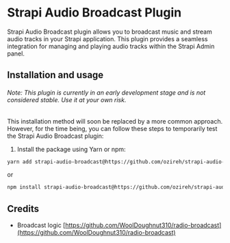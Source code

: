 # Strapi Audio Broadcast Plugin

Strapi Audio Broadcast plugin allows you to broadcast music and stream audio tracks in your Strapi application. This plugin provides a seamless integration for managing and playing audio tracks within the Strapi Admin panel.

## Installation and usage

###### Note: This plugin is currently in an early development stage and is not considered stable. Use it at your own risk.

This installation method will soon be replaced by a more common approach. However, for the time being, you can follow these steps to temporarily test the Strapi Audio Broadcast plugin:

1. Install the package using Yarn or npm:

```sh
yarn add strapi-audio-broadcast@https://github.com/ozireh/strapi-audio-broadcast#main
```

or

```sh
npm install strapi-audio-broadcast@https://github.com/ozireh/strapi-audio-broadcast#main
```

## Credits
-  Broadcast logic [https://github.com/WoolDoughnut310/radio-broadcast](https://github.com/WoolDoughnut310/radio-broadcast)